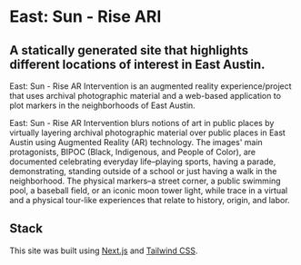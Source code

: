 #  East: Sun - Rise ARI
## A statically generated site that highlights different locations of interest in East Austin.

East: Sun - Rise AR Intervention is an augmented reality experience/project that uses archival photographic material and a web-based application to plot markers in the neighborhoods of East Austin.

East: Sun - Rise AR Intervention blurs notions of art in public places by virtually layering archival photographic material over public places in East Austin using Augmented Reality (AR) technology. The images' main protagonists, BIPOC (Black, Indigenous, and People of Color), are documented celebrating everyday life–playing sports, having a parade, demonstrating, standing outside of a school or just having a walk in the neighborhood. The physical markers–a street corner, a public swimming pool, a baseball field, or an iconic moon tower light, while trace in a virtual and a physical tour-like experiences that relate to history, origin, and labor.

## Stack

This site was built using [Next.js](https://nextjs.org) and [Tailwind CSS](https://tailwindcss.com).
